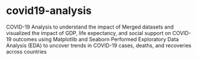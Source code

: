 # covid19-analysis
COVID-19 Analysis to understand the impact of Merged datasets and visualized the impact of GDP, life expectancy, and social support on COVID-19 outcomes using Matplotlib  and Seaborn Performed Exploratory Data Analysis (EDA) to uncover trends in COVID-19 cases, deaths, and recoveries across countries
